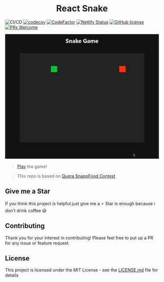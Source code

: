 <h1 align="center">React Snake</h1>


![CI/CD](https://github.com/moh3n9595/react-snake/workflows/Continuous%20Integration/badge.svg)
[![codecov](https://codecov.io/gh/moh3n9595/react-snake/branch/master/graph/badge.svg)](https://codecov.io/gh/moh3n9595/react-snake)
[![CodeFactor](https://www.codefactor.io/repository/github/moh3n9595/react-snake/badge)](https://www.codefactor.io/repository/github/moh3n9595/react-snake)
[![Netlify Status](https://api.netlify.com/api/v1/badges/23ba1086-cea4-49c1-a5d0-8ae74a01542d/deploy-status)](https://app.netlify.com/sites/react-hooks-snake-game/deploys)
[![GitHub license](https://img.shields.io/badge/license-MIT-blue.svg)](https://github.com/moh3n9595/react-snake/blob/master/LICENSE)
[![PRs Welcome](https://img.shields.io/badge/PRs-welcome-orange.svg)](https://github.com/moh3n9595/react-snake/compare) 

<p align="center">
    <img src="./images/snake.gif">
</p>

> [Play](https://react-hooks-snake-game.netlify.app/) the game!

> This repo is based on [Quera SnappFood Contest](https://quera.ir/contest/assignments/20076/problems)


## Give me a Star

If you think this project is helpful just give me a ⭐️ Star is enough because i don't drink coffee 😃

## Contributing

Thank you for your interest in contributing! Please feel free to put up a PR for any issue or feature request.

## License

This project is licensed under the MIT License - see the [LICENSE.md](https://github.com/moh3n9595/react-snake/blob/master/LICENSE) file for details

